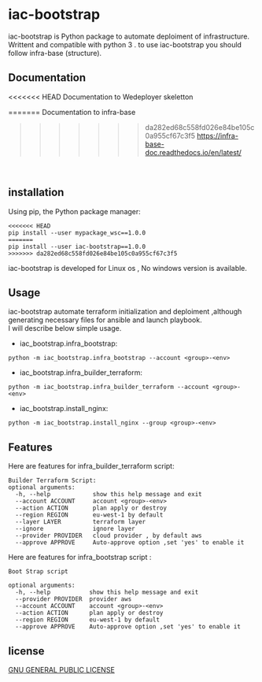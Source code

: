 # iac-bootstrap

iac-bootstrap is Python package to automate deploiment of infrastructure. Writtent and compatible with python 3 .
to use iac-bootstrap you should follow infra-base (structure).

## Documentation

<<<<<<< HEAD
 Documentation to Wedeployer skeletton
<br>

=======
 Documentation to infra-base
 <br>
>>>>>>> da282ed68c558fd026e84be105c0a955cf67c3f5
<https://infra-base-doc.readthedocs.io/en/latest/>
</br>

## installation

Using pip, the Python package manager:

```
<<<<<<< HEAD
pip install --user mypackage_wsc==1.0.0
=======
pip install --user iac-bootstrap==1.0.0
>>>>>>> da282ed68c558fd026e84be105c0a955cf67c3f5
```

iac-bootstrap is developed for Linux os , No windows version is available.

## Usage

iac-bootstrap automate terraform initialization and deploiment ,although generating necessary files for ansible and launch playbook.<br>
I will describe below simple usage.

- iac_bootstrap.infra_bootstrap:

```
python -m iac_bootstrap.infra_bootstrap --account <group>-<env>
```

- iac_bootstrap.infra_builder_terraform:

```
python -m iac_bootstrap.infra_builder_terraform --account <group>-<env>
```

- iac_bootstrap.install_nginx:

```
python -m iac_bootstrap.install_nginx --group <group>-<env>
```

## Features

Here are features for infra_builder_terraform script:

```
Builder Terraform Script:
optional arguments:
  -h, --help            show this help message and exit
  --account ACCOUNT     account <group>-<env>
  --action ACTION       plan apply or destroy
  --region REGION       eu-west-1 by default
  --layer LAYER         terraform layer
  --ignore              ignore layer
  --provider PROVIDER   cloud provider , by default aws
  --approve APPROVE     Auto-approve option ,set 'yes' to enable it
```

Here are features for infra_bootstrap script :

```
Boot Strap script

optional arguments:
  -h, --help           show this help message and exit
  --provider PROVIDER  provider aws
  --account ACCOUNT    account <group>-<env>
  --action ACTION      plan apply or destroy
  --region REGION      eu-west-1 by default
  --approve APPROVE    Auto-approve option ,set 'yes' to enable it
```

## license

[GNU GENERAL PUBLIC LICENSE](https://github.com/mehdi-wsc/mypackage/blob/master/LICENSE)
